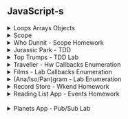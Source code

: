 
## JavaScript-s

<details>
<summary>
Loops Arrays Objects
</summary>

```js
var sports = ['football', 'tennis', 'rugby'];
var firstSport = sports[0];
var secondSport = sports[1];

sports.push('curling');

sports.push('snooker');
sports.push('darts');

var lastSport = sports[sports.length - 1];

sports.pop()

sports.unshift('basketball');

sports.shift();

sports.splice(3, 1);

// console.log(sports);

for (var currentSport of sports) {
  var bigSport = currentSport.toUpperCase();
  // console.log( bigSport );
}

for (var i = 0; i < sports.length; i++) {
  var currentSport = sports[i];
  var bigSport = currentSport.toUpperCase();
  // console.log( bigSport );
}

for (var i = sports.length - 1; i >= 0; i--) {
  var currentSport = sports[i];
  var bigSport = currentSport.toUpperCase();
  // console.log( bigSport );
}

var movie = {
  title: 'It\'s a Wonderful Life',
  year: 1946,
  language: 'Spanish'
};

var moviesTitle = movie.title;

movie.cast = ['James Stewart', 'Donna Reed'];

movie.language = 'English';
movie['language'] = 'French';

movie.ratings = {
  personal: 70,
  critic: 94,
  audience: 95
};
// console.log(movie);

for (var key in movie) {
  var value = movie[key];
  // console.log(`The ${key} is ${value}`);
}

var properties = Object.keys(movie);

for (var i = 0; i < properties.length; i++) {
  var key = properties[i];
  var value = movie[key];
  console.log(`The ${key} is ${value}`);
}
```
</details>
<details>
<summary>
Scope
</summary>

```js
var name = 'Jill';
var secretsFunction = function () {
  var pinCode = [0, 0, 0, 0];
  // console.log('pinCode inside secretsFunction:', pinCode);
  // console.log('name inside secretsFunction:', name);
}
secretsFunction();
// console.log('pinCode outside secretsFunction:', pinCode);
// console.log('name outside secretsFunction:', name);

var filterNamesByFirstLetter = function (names, letter) {
  var filteredNames = [];
  for (let name of names) {
    if (name[0] === letter) {
      filteredNames.push(name);
    }
  }
  // console.log('name after loop:', name);
  return filteredNames
}

var students = ['Alice', 'Bob', 'Alyssia', 'Artem', 'Babs'];
var filteredStudents = filterNamesByFirstLetter(students, 'A');
// console.log('filteredStudents', filteredStudents);

const calculateEnergy = function (mass) {
  const speedOfLight = 299792458;
  // speedOfLight++
  return mass * speedOfLight ** 2;
}
// calculateEnergy = () => 0
const energyOfMe = calculateEnergy(75);
// console.log('energyOfMe (if I had a mass of 75kg)', energyOfMe);

const song = {
  title: 'Raspberry Beret',
  artist: 'Prince'
};
console.log('song before mutation', song);
song.title = 'When Doves Cry';
console.log('song after mutation', song);

const songs = [
  song,
  'Happy Birthday',
  'Hey Jude'
];
console.log('songs array before mutation', songs);
songs[1] = 'Call Me Maybe';
songs.pop();
console.log('songs array after mutation', songs);
```
</details>
<details>
<summary>
Who Dunnit - Scope Homework  
</summary>

#### Episode 1

```js
const scenario = {
  murderer: 'Miss Scarlet',
  room: 'Library',
  weapon: 'Rope'
};

const declareMurderer = function() {
  return `The murderer is ${scenario.murderer}.`;
};

const verdict = declareMurderer();
console.log(verdict);
```

Output: `The murderer is Miss Scarlet.`  
Reason: `declareMurderer` is called, which returns a string that refers to the `murderer` property on the `scenario` object.

#### Episode 2

```js
const murderer = 'Professor Plum';

const changeMurderer = function() {
  murderer = 'Mrs. Peacock';
};

const delcareMurderer = function() {
  return `The murderer is ${murderer}.`;
}

changeMurderer();
const verdict = declareMurderer();
console.log(verdict);
```

Output: `TypeError`  
Reason: The variable `murderer` is declared with the `const` keyword, so it cannot be resigned. When the `changeMurderer` function is called, it attempts to reassign the `murderer` variable, producing the type error `Assignment to constant variable`.

#### Episode 3

```js
let murderer = 'Professor Plum';

const declareMurderer = function() {
  let murderer = 'Mrs. Peacock';
  return `The murderer is ${murderer}.`;
};

const firstVerdict = declareMurderer();
console.log('First Verdict: ', firstVerdict);

const secondVerdict = `The murderer is ${murderer}.`;
console.log('Second Verdict: ', secondVerdict);
```

Output: `First Verdict:  The murderer is Mrs. Peacock.` `Second Verdict:  The murderer is Professor Plum.`  
Reason: The `delcareMurderer` function is called, which creates a new local variable, `murderer` with the value of 'Mrs. Peacock' and returns a string that refers to local variable. This does not effect the initial `murderer` variable, so when the second verdict accesses the outer variable, it is still 'Professor Plum'.


#### Episode 4

```js
let suspectOne = 'Miss Scarlet';
let suspectTwo = 'Professor Plum';
let suspectThree = 'Mrs. Peacock';

const declareAllSuspects = function() {
  let suspectThree = 'Colonel Mustard';
  return `The suspects are ${suspectOne}, ${suspectTwo}, ${suspectThree}.`;
};

const suspects = declareAllSuspects();
console.log(suspects);
console.log(`Suspect three is ${suspectThree}.`);
```

Output: `The suspects are Miss Scarlet, Professor Plum, Colonel Mustard.`
`Suspect three is Mrs. Peacock.`
Reason: The initial suspect variables are declared. `suspectThree` has the value 'Mrs. Peacock'. When the `declareAllSuspects` function is called, it creates a new local variable `suspectThree` with the value 'Colonel Mustard' and does not effect the initial variable of the same name. The string returned by `declareAllSuspects` refers to the two initial variables `suspectOne` and `suspectTwo` and the local variable `suspectThree`. The second log refers to the unchanged initial variable, `suspectThree` with the value 'Mrs. Peacock'.

#### Episode 5

```js
const scenario = {
  murderer: 'Miss Scarlet',
  room: 'Kitchen',
  weapon: 'Candle Stick'
};

const changeWeapon = function(newWeapon) {
  scenario.weapon = newWeapon;
};

const declareWeapon = function() {
  return `The weapon is the ${scenario.weapon}.`;
};

changeWeapon('Revolver');
const verdict = declareWeapon();
console.log(verdict);
```

Output: `The weapon is the Revolver.`
Reason: `changeWeapon` is called, changing the `scenario`'s `weapon` property to 'Revolver'. `delclareWeapon` is then called, returning a string that refers to the `scenario`'s `weapon` property.

Note: The `scenario` variable is declared using the `const` keyword so it cannot be reassigned. However an object is mutable, so its properties can be modified without it being a reassignment.

#### Episode 6

```js
let murderer = 'Colonel Mustard';

const changeMurderer = function() {
  murderer = 'Mr. Green';

  const plotTwist = function() {
    murderer = 'Mrs. White';
  }

  plotTwist();
}

const declareMurderer = function () {
  return `The murderer is ${murderer}.`
}

changeMurderer();
const verdict = declareMurderer();
console.log(verdict);
```

Output: `The murderer is Mrs. White.`
Reason: `changeMurder` is called, which first reassigns `murderer` to have the value 'Mr. Green', then calls a second function, `plotTwist`, which reassigns `murderer` to have the value 'Mrs. White'. `declareMurderer` is then called returning a string that refers to `murderer`.

#### Episode 7

```js
let murderer = 'Professor Plum';

const changeMurderer = function() {
  murderer = 'Mr. Green';

  const plotTwist = function() {
    let murderer = 'Colonel Mustard';

    const unexpectedOutcome = function() {
      murderer = 'Miss Scarlet';
    }

    unexpectedOutcome();
  }

  plotTwist();
}

const declareMurderer = function() {
  return `The murderer is ${murderer}.`
}

changeMurderer();
const verdict = declareMurderer();
console.log(verdict);
```

Output: `The murderer is Mr. Green.`
Reason: `changeMurderer` is called, which first reassigns `murderer` to have the value 'Mr. Green'. It then calls `plotTwist` that creates a new local variable `murderer` with the value 'Colonel Mustard', which does not effect the initial `murderer` variable. `unexpectedOutcome` is then called which reassigns the local variable in the `plotTwist` function to be 'Miss Scarlet', but again, does not effect the initial `murderer` variable. When `declareMurderer` is called, it returns a string that refers to the initial `murderer` variable, which has only been reassigned once.

#### Episode 8

```js
const scenario = {
  murderer: 'Mrs. Peacock',
  room: 'Conservatory',
  weapon: 'Lead Pipe'
};

const changeScenario = function() {
  scenario.murderer = 'Mrs. Peacock';
  scenario.room = 'Dining Room';

  const plotTwist = function(room) {
    if (scenario.room === room) {
      scenario.murderer = 'Colonel Mustard';
    }

    const unexpectedOutcome = function(murderer) {
      if (scenario.murderer === murderer) {
        scenario.weapon = 'Candle Stick';
      }
    }

    unexpectedOutcome('Colonel Mustard');
  }

  plotTwist('Dining Room');
}

const declareWeapon = function() {
  return `The weapon is ${scenario.weapon}.`
}

changeScenario();
const verdict = declareWeapon();
console.log(verdict);
```

Output: `The murderer is Colonel Mustard.`
Reason: `changeScenario` is called which update's `scenario`'s `murderer` property to 'Mrs. Peacock' and its `room` property to 'Dining Room'. Next `plotTwist` is called and checks if the scenario's room property is equals to 'Dining Room', which it is, so updates the `scenario`'s '`murderer` property to be 'Colonel Mustard'. Then `unexpectedOutcome` is called, which checks if the `scenario`'s `murderer` property is equal to 'Colonel Mustard', which it is, so it updates the `scenario`'s `weapon` property to be 'Candle Stick'. Then `declareWeapon` is called, which returns a string referring to the updated `scenario`'s `weapon` property.

#### Episode 9

```js
let murderer = 'Professor Plum';

if (murderer === 'Professor Plum') {
  let murderer = 'Mrs. Peacock';
}

const declareMurderer = function() {
  return `The murderer is ${murderer}.`;
}

const verdict = declareMurderer();
console.log(verdict);
```

Output: `The murderer is Professor Plum.`
Reason: A variable `murderer` is declared with the value of 'Professor Plum'. The an `if` statement checks if `murderer` is equal to 'Professor Plum', which it is, so it creates a new local `murderer` variable with the value of 'Mrs. Peacock'. Because variables declared with the `let` and `const` keywords are block scoped, is does not effect the initial `murder` variable. When `declareMurderer` is called, it returns a string that refers to the initial `murder` variable.

### Extensions

Make up your own episode!

</details>
<details>
<summary>
Jurassic Park - TDD
</summary>
<br />
<details>
<summary>
Jurassic Park - Brief
</summary>

#### Learning Objectives

- Be able to use the fundamental JavaScript language features and data types
- Be able to create an application using multiple interacting objects

### Brief

John Hammond has tasked you with creating an app to help him manage his theme park. He needs to be able to track and manage information about the various dinosaurs in his park and the number of visitors that they will attract.

Use the start point provided, which contains the tested `Dinosaur` model and the uncompleted tests for the MVP `Park` model. (You will need to write your own tests for the extension tasks.)

**Hint:** Remember to remove the `x` from the pending tests (`xit()`) to run them.

#### MVP

A dinosaur must have:

- A species
- A diet (e.g. carnivore, herbivore or omnivore)
- An average number of visitors attracted per day

A park must have:

- A name
- A ticket price
- A collection of dinosaurs

A park must be able to:

- Add a dinosaur to its collection of dinosaurs
- Remove a dinosaur from its collection of dinosaurs
- Find all dinosaurs of a particular species
- Remove all dinosaurs of a particular species
- Find the dinosaur that attracts the most visitors

#### Extensions

A park must be able to:

- Calculate the total number of visitors per day
- Calculate the total number of visitors per year
- Calculate the total revenue from ticket sales for one year
- Provide an object containing each of the diet types and the number of dinosaurs in the park of that diet type  
Example: `{ 'carnivore': 5, 'herbivore': 2, 'omnivore': 1 }`

#### Considerations

Remember to use the appropriate `assert` method for the data types you are comparing in your tests.

<br />
</details>
<details>
<summary>
dinasaur.js
</summary>

```js
const Dinosaur = function (species, diet, guestsAttractedPerDay) {
  this.species = species;
  this.diet = diet;
  this.guestsAttractedPerDay = guestsAttractedPerDay;
}

module.exports = Dinosaur;

```

<details>
<summary>
dinasaur_spec.js
</summary>


```js
const assert = require('assert');
const Dinosaur = require('../models/dinosaur.js');

describe('Dinosaur', function() {

  let dinosaur;

  beforeEach(function () {
    dinosaur = new Dinosaur('t-rex', 'carnivore', 50);
  });

  it('should have a species', function () {
    const actual = dinosaur.species;
    assert.strictEqual(actual, 't-rex');
  });

  it('should have a diet', function () {
    const actual = dinosaur.diet;
    assert.strictEqual(actual, 'carnivore');
  });

  it('should have an average number of visitors it attracts per day', function () {
    const actual = dinosaur.guestsAttractedPerDay;
    assert.strictEqual(actual, 50);
  });

});
```
</details>
<br />
</details>
<details>
<summary>
park.js
</summary>

```js
const Park = function (name, ticketPrice) {
  this.name = name;
  this.ticketPrice = ticketPrice;
  this.dinosaurs = [];
}

Park.prototype.add = function (dinosaur) {
  this.dinosaurs.push(dinosaur);
}

Park.prototype.remove = function (dinosaur) {
  const index = this.dinosaurs.indexOf(dinosaur);
  if (index !== -1){
    this.dinosaurs.splice(index, 1);
  }
}

Park.prototype.findBySpecies = function (species) {
  const foundDinosaurs = [];

  for (const dinosaur of this.dinosaurs) {
    if (dinosaur.species === species) {
      foundDinosaurs.push(dinosaur);
    }
  }

  return foundDinosaurs;
}

Park.prototype.removeBySpecies = function (species) {
  const dinosaursToKeep = [];

  for (const dinosaur of this.dinosaurs) {
    if (dinosaur.species !== species) {
      newDinosaurs.push(dinosaur);
    }
  }

  this.dinosaurs = newDinosaurs;
}

Park.prototype.findMostAttractiveDinosaur = function () {
  let mostAttractiveDino = this.dinosaurs[0];

  for (const dino of this.dinosaurs) {
    if (dino.guestsAttractedPerDay > mostAttractiveDino.guestsAttractedPerDay) {
      mostAttractiveDino = dino;
    }
  }

  return mostAttractiveDino;
}

Park.prototype.calculateAverageVisitorsPerDay = function () {
  let averageDailyVisitors = 0;

  for (const dinosaur of this.dinosaurs) {
    averageDailyVisitors += dinosaur.guestsAttractedPerDay;
  }

  return averageDailyVisitors;
}

Park.prototype.calculateAverageVisitorsPerYear = function () {
  return this.calculateAverageVisitorsPerDay() * 365;
}

Park.prototype.calculateAverageYearlyRevenue = function () {
  return this.ticketPrice * this.calculateAverageVisitorsPerYear();
}

Park.prototype.numberOfDinosaursByDiet = function () {
  const numberOfDinosaursByDiet = {};

  for (const dinosaur of this.dinosaurs) {
    if (numberOfDinosaursByDiet[dinosaur.diet]) {
      numberOfDinosaursByDiet[dinosaur.diet] += 1;
    }
    else {
      numberOfDinosaursByDiet[dinosaur.diet] = 1;
    }
  }

  return numberOfDinosaursByDiet;
}

module.exports = Park;

```

<details>
<summary>
park_spec.js
</summary>

```js
const assert = require('assert');
const Park = require('../models/park.js');
const Dinosaur = require('../models/dinosaur.js');

describe('Park', function() {

  let trex1;
  let trex2;
  let trex3;
  let velociraptor1;
  let velociraptor2;
  let diplodocus;
  let gallimimus;
  let park;

  beforeEach(function () {
    trex1 = new Dinosaur('t-rex', 'carnivore', 50);
    trex2 = new Dinosaur('t-rex', 'carnivore', 40);
    trex3 = new Dinosaur('t-rex', 'carnivore', 60);

    velociraptor1 = new Dinosaur('velociraptor', 'carnivore', 25);
    velociraptor2 = new Dinosaur('velociraptor', 'carnivore', 20);

    diplodocus = new Dinosaur('diplodocus', 'herbivore', 30);
    gallimimus = new Dinosaur('gallimimus', 'omnivore', 4);

    park = new Park('Jurassic Park', 20);
  })

  it('should have a name', function () {
    const actual = park.name;
    assert.strictEqual(actual, 'Jurassic Park');
  });

  it('should have a ticket price', function () {
    const actual = park.ticketPrice;
    assert.strictEqual(actual, 20);
  });

  it('should have a collection of dinosaurs', function () {
    const actual = park.dinosaurs;
    assert.deepStrictEqual(actual, []);
  });

  it('should be able to add a dinosaur to its collection', function () {
    park.add(trex1);
    const actual = park.dinosaurs.length;
    assert.deepStrictEqual(actual, 1);
  });

  it('should be able to remove a dinosaur from its collection', function () {
    park.add(trex1);
    park.add(velociraptor1);
    park.remove(velociraptor1);
    const actual = park.dinosaurs.length;
    assert.strictEqual(actual, 1);
  });

  it('should be able to find all dinosaurs of a particular species', function () {
    park.add(trex1);
    park.add(velociraptor1);
    park.add(velociraptor2);
    park.add(diplodocus);
    park.add(gallimimus);
    const actual = park.findBySpecies('velociraptor');
    const expected = [velociraptor1, velociraptor2];
    assert.deepStrictEqual(actual, expected);
  });

  it('should be able to remove all dinosaurs of a particular species', function () {
    park.add(trex1);
    park.add(velociraptor1);
    park.add(velociraptor2);
    park.add(diplodocus);
    park.add(gallimimus);
    park.removeBySpecies('velociraptor');
    const actual = park.dinosaurs;
    const expected = [trex1, diplodocus, gallimimus];
    assert.deepStrictEqual(actual, expected);
  });

  it('should be able to find the dinosaur that attracts the most visitors', function () {
    park.add(trex1);
    park.add(trex2);
    park.add(trex3);
    park.add(velociraptor1);
    park.add(diplodocus);
    park.add(gallimimus);
    const actual = park.findMostAttractiveDinosaur();
    assert.strictEqual(actual, trex3);
  });

  it('should be able to calculate the total number of visitors per day', function () {
    park.add(trex1);
    park.add(trex2);
    park.add(trex3);
    park.add(velociraptor1);
    park.add(velociraptor2);
    park.add(diplodocus);
    park.add(gallimimus);
    const actual = park.calculateAverageVisitorsPerDay()
    assert.strictEqual(actual, 229);
  });

  it('should be able to calculate the total number of visitors per year', function () {
    park.add(trex1);
    park.add(trex2);
    park.add(trex3);
    park.add(velociraptor1);
    park.add(velociraptor2);
    park.add(diplodocus);
    park.add(gallimimus);
    const actual = park.calculateAverageVisitorsPerYear();
    assert.strictEqual(actual, 83585);
  });

  it('should be able to calculate total revenue for one year', function () {
    park.add(trex1);
    park.add(trex2);
    park.add(trex3);
    park.add(velociraptor1);
    park.add(velociraptor2);
    park.add(diplodocus);
    park.add(gallimimus);
    const actual = park.calculateAverageYearlyRevenue();
    assert.strictEqual(actual, 1671700);
  });

  it('should be able to calculate number of dinosaurs for each diet type', function () {
    park.add(trex1);
    park.add(trex2);
    park.add(trex3);
    park.add(velociraptor1);
    park.add(velociraptor2);
    park.add(diplodocus);
    park.add(gallimimus);
    const actual = park.numberOfDinosaursByDiet();
    const expected = { carnivore: 5, herbivore: 1, omnivore: 1 };
    assert.deepStrictEqual(actual, expected);
  });

});

```
</details>
</details>
<br />
</details>

<details>
<summary>
Top Trumps - TDD Lab
</summary>
<br />
<details>
<summary>
Top Trumps - Brief
</summary>

#### Learning Objectives

- Be able to write unit tests using Assert in combination with Mocha
- Be able to run test files with Mocha using an npm script

### Introduction

In this lab you will be using the testing framework, Mocha, to design, build and test the game logic for a two-player game of Superheroes Top Trumps. The brief is to build a game of Top Trumps with the following game play:

- All the cards are dealt to the players face down.
- For each turn:
  - Each player looks at the top card.
  - The first player chooses the category that they want to play with (e.g. Intelligence or Strength).
  - The players compare their cards' values for the selected category.
  - The player with the highest value gets the two cards.
- Once one player has all the cards, they have won the game.

### Task

#### MVP

Your application should have the following classes:

- Game
- Card
- Player

The game should have two players and be able to deal the cards to the players. A player should be able to play the top card in their hand and select a category that they want to play with. The game should be able to calculate the winner of the turn. If result of the turn is a draw, the player who made the category selection wins.

**Note: Do not implement functionality to shuffle the cards.**

Use the following details for your deck of cards:

```
Name: 'Superman'
Intelligence: 6
Strength: 9
Agility: 7

Name: 'Scarlet Witch'
Intelligence: 7
Strength: 10
Agility: 5

Name: 'Black Widow'
Intelligence: 8
Strength: 6
Agility: 9

Name: 'The Flash'
Intelligence: 7
Strength: 4
Agility: 10

Name: 'Wonder Woman'
Intelligence: 8
Strength: 7
Agility: 5

Name: 'Batman'
Intelligence: 10
Strength: 5
Agility: 6
```

#### Extensions

1. At the end of a turn, the winning player should receive the two cards from the turn.
2. Whichever player wins the turn, should choose the category on the next turn.
3. When one of the players has all the cards, they should win the game.

### Considerations

What are the responsibilities of each model?
Which type of assert do you need for each test?

### Plan

To setup your project you will need a models folder with a specs folder inside. You will also need to:

- Initialise npm with `npm init`
- Install mocha as a dev dependency with `npm install -D mocha`
- Update the test script in the package.json to use mocha with `specs models/specs`

<br />
</details>
<details>
<summary>
cards.js
</summary>

```js
const Card = function (options) {
  this.name = options.name;
  this.intelligence = options.intelligence;
  this.strength = options.strength;
  this.agility = options.agility;
};

module.exports = Card;
```

<details>
<summary>
cards_spec.js
</summary>

```js
const assert = require('assert');
const Card = require('../card.js');

describe('Card', function () {

  let card;

  beforeEach(function () {
    card = new Card({
      name: 'Superman',
      intelligence: 6,
      strength: 9,
      agility: 7
    });
  });

  it('should have a name', function () {
    const actual = card.name;
    assert.strictEqual(actual, 'Superman');
  });

  it('should have intelligence', function () {
    const actual = card.intelligence;
    assert.strictEqual(actual, 6);
  });

  it('should have strength', function () {
    const actual = card.strength;
    assert.strictEqual(actual, 9);
  });

  it('should have agility', function () {
    const actual = card.agility;
    assert.strictEqual(actual, 7);
  });

});

```

</details>
<br />
</details>
<details>
<summary>
game.js
</summary>

```js
const Game = function (cards, players) {
  this.deck = cards;
  this.players = players;
  this.winner = null;
};

Game.prototype.dealCard = function (card) {
  this.players[0].addCard(card);
};

Game.prototype.switchPlayers = function () {
  const player = this.players.shift();
  this.players.push(player);
};

Game.prototype.dealDeck = function () {
  for (const card of this.deck) {
    this.players[0].addCard(card);
    this.switchPlayers();
  }
};

Game.prototype.playCards = function () {
  for (const player of this.players) {
    player.playCard();
  }
};

Game.prototype.calculateWinnerOfTurn = function () {
  const card1 = this.players[0].currentCard;
  const card2 = this.players[1].currentCard;
  const category = this.players[0].currentCategory;
  if (card2[category] > card1[category]) this.switchPlayers();
};

Game.prototype.giveCardsToWinner = function () {
  const card1 = this.players[0].currentCard;
  const card2 = this.players[1].currentCard;
  this.players[0].receiveCards([card1, card2]);
};

Game.prototype.checkForWinner = function () {
  if (this.players[0].handEmpty()) this.winner = this.players[1];
  if (this.players[1].handEmpty()) this.winner = this.players[0];
};

Game.prototype.playTurn = function () {
  this.calculateWinnerOfTurn();
  this.giveCardsToWinner();
  this.checkForWinner();
};

module.exports = Game;

```

<details>
<summary>
game_spec.js
</summary>

```js
const assert = require('assert');
const Card = require('../card.js');
const Player = require('../player.js');
const Game = require('../game.js');

describe('Game', function () {

let card1;
let card2;
let card3;
let card4;
let card5;
let card6;
let tracy;
let tim;
let players;
let game;

beforeEach(function () {
  card1 = new Card({
    name: 'Superman',
    intelligence: 6,
    strength: 9,
    agility: 7
  });

  card2 = new Card({
    name: 'Scarlet Witch',
    intelligence: 7,
    strength: 10,
    agility: 5
  });

  card3 = new Card({
    name: 'Black Widow',
    intelligence: 8,
    strength: 6,
    agility: 9
  });

  card4 = new Card({
    name: 'The Flash',
    intelligence: 7,
    strength: 4,
    agility: 10
  });

  card5 = new Card({
    name: 'Wonder Woman',
    intelligence: 8,
    strength: 7,
    agility: 5
  });

  card6 = new Card({
    name: 'Batman',
    intelligence: 10,
    strength: 5,
    agility: 6
  });

  cards = [card1, card2, card3, card4, card5, card6];
  tracy = new Player('Tracy Champ');
  tim = new Player('Tim Win');
  players = [tracy, tim]
  game = new Game(cards, players);
});

it('should have a deck', function () {
  const actual = game.deck;
  assert.deepStrictEqual(actual, cards);
});

it('should have two players', function () {
  const actual = game.players;
  assert.deepStrictEqual(actual, players);
});

it('should be able to deal one card to a player', function () {
  game.dealCard(card1);
  const actual = tracy.hand[0];
  assert.deepStrictEqual(actual, card1);
});

it('should be able to switch players', function () {
  game.switchPlayers();
  const actual = game.players;
  assert.deepStrictEqual(actual, [tim, tracy]);
});

it('should be able to deal deck to players', function () {
  game.dealDeck();
  assert.deepStrictEqual(tracy.hand, [card1, card3, card5]);
  assert.deepStrictEqual(tim.hand, [card2, card4, card6]);
});

it('should be able to have all players play cards', function () {
  game.dealDeck();
  game.playCards();
  assert.strictEqual(tracy.currentCard, card5);
  assert.strictEqual(tim.currentCard, card6);
});

it('should be able to find the winner of the turn', function () {
  game.dealDeck();
  game.playCards();
  tracy.selectCategory('intelligence');
  game.calculateWinnerOfTurn();
  const actual = game.players[0];
  assert.deepStrictEqual(actual, tim);
});

it('should be able to give cards to winner', function () {
  game.dealDeck();
  game.playCards();
  tracy.selectCategory('intelligence');
  game.calculateWinnerOfTurn();
  game.giveCardsToWinner();
  const actual = tim.hand;
  assert.deepStrictEqual(actual, [card2, card4, card6, card5]);
});

it('should be able to check for a winner of the game', function () {
  tracy.addCard(card1);
  tim.addCard(card2);
  game.playCards();
  tracy.selectCategory('intelligence');
  game.calculateWinnerOfTurn();
  game.giveCardsToWinner(tracy);
  game.checkForWinner();
  const actual = game.winner;
  assert.deepStrictEqual(actual, tim);
});

it('should be able to play turn', function () {
  game.dealDeck();
  game.playCards();
  tracy.selectCategory('intelligence');
  game.playTurn();
  assert.deepStrictEqual(tracy.hand, [card1, card3]);
  assert.deepStrictEqual(tim.hand, [card2, card4, card6, card5]);
  assert.deepStrictEqual(game.players, [tim, tracy]);
});

it('should be able to find winner of game at the end of final turn', function() {
  tracy.addCard(card1);
  tim.addCard(card2);
  game.playCards();
  tracy.selectCategory('strength');
  game.playTurn();
  const actual = game.winner;
  assert.deepStrictEqual(actual, tim);
});

});

```

</details>
<br />
</details>
<details>
<summary>
player.js
</summary>

```js
const Player = function (name) {
  this.name = name;
  this.hand = [];
  this.currentCard = null;
  this.currentCategory = null;
};

Player.prototype.countCards = function () {
  return this.hand.length;
};

Player.prototype.addCard = function (card) {
  this.hand.push(card);
};

Player.prototype.handEmpty = function () {
  return this.hand.length === 0;
};

Player.prototype.playCard = function () {
  this.currentCard = this.hand.pop();
};

Player.prototype.selectCategory = function (category) {
  this.currentCategory = category;
};

Player.prototype.receiveCards = function (cards) {
  this.hand = this.hand.concat(cards);
};

module.exports = Player;

```

<details>
<summary>
player_spec.js
</summary>

```js
const assert = require('assert');
const Player = require('../player.js');
const Card = require('../card.js');

describe('Player', function () {

  let player;
  let card1;

  beforeEach(function () {
    player = new Player('Tracy Champ');

    card1 = new Card({
      name: 'Wonder Woman',
      intelligence: 8,
      strength: 7,
      agility: 5
    });
  });

  it('should have a name', function () {
    const actual = player.name;
    assert.strictEqual('Tracy Champ', actual);
  });

  it('should have a hand that starts empty', function () {
    const actual = player.hand;
    assert.deepStrictEqual([], actual);
  });

  it('should be able to count cards in hand', function () {
    const actual = player.countCards();
    assert.strictEqual(actual, 0);
  });

  it('should be able to add a card', function () {
    player.addCard(card1);
    const actual = player.hand[0];
    assert.deepStrictEqual(actual, card1);
  });

  it('should be able to check if hand is empty', function () {
    const actual = player.handEmpty();
    assert.strictEqual(actual, true);
  });

  it('should be able to play a card', function () {
    player.addCard(card1);
    player.playCard();
    const actual = player.currentCard;
    assert.deepStrictEqual(actual, card1);
  });

  it('should be able to select a category', function () {
    player.selectCategory('intelligence');
    const actual = player.currentCategory;
    assert.strictEqual(actual, 'intelligence');
  });

  it('should have hand decreased by one after playing a card', function () {
    player.addCard(card1);
    player.playCard();
    const actual = player.countCards();
    assert.strictEqual(actual, 0);
  });

  it('should be able to receive cards', function () {
    const card2 = new Card({
      name: 'Batman',
      intelligence: 10,
      strength: 5,
      agility: 6
    });
    player.receiveCards([card1, card2]);
    const actual = player.hand;
    assert.deepStrictEqual(actual, [card1, card2]);
  });

});

```

</details>
<br />
</details>
<br />
</details>


<details>
<summary>
Traveller - Hw Callbacks Enumeration
</summary>
<br />
<details>
<summary>
Traveller - Brief
</summary>

#### Learning Objectives
- Be able to pass functions to higher-order functions
- Be able to use built-in Array enumeration methods

### Brief

You have been given a project with two models, Traveller and Journey, and their corresponding test files.

A Journey has:

- a start location
- an end location
- a mode of transport
- a distance in miles

A Traveller has:

- an array of Journeys

You should write the code to make the Traveller tests pass, without modifying the spec files. You should use JavaScript's built-in enumerator methods, only using `forEach` if you can't find a way to use one of the other more appropriate methods.

#### MVP

Traveller:

- should have a collection of journeys
- should be able to get the journeys start locations
- should be able to get the journeys end locations
- should be able to get a list of the modes of transport
- should be able to get journeys by transport
- should be able to get journeys over a certain distance

#### Extensions

Traveller:

- should be able to calculate total distance travelled
- should be able to get a unique list of modes of transport

Note: Remember to remove the `x` from `xit()` on the pending tests to run them.

<br />
</details>
<details>
<summary>
journey.js
</summary>

```js
const Journey = function(startLocation, endLocation, transport, distance) {
  this.startLocation = startLocation;
  this.endLocation = endLocation;
  this.transport = transport;
  this.distance = distance;
};

module.exports = Journey;

```

<details>
<summary>
journey_spec.js
</summary>

```js
const assert = require('assert');
const Journey = require('../models/journey.js');

describe('Journey', function() {

  let journey1;

  beforeEach(function() {
    journey1 = new Journey('linlithgow', 'stirling', 'train', 30);
  });

  it('should have a start location', function() {
    const actual = journey1.startLocation;
    assert.strictEqual(actual, 'linlithgow');
  });

  it('should have a end location', function() {
    const actual = journey1.endLocation;
    assert.strictEqual(actual, 'stirling');
  });

  it('should have a mode of transport', function() {
    const actual = journey1.transport;
    assert.strictEqual(actual, 'train');
  });

  it('should have a distance', function() {
    const actual = journey1.distance;
    assert.strictEqual(actual, 30);
  });

});

```

</details>
<br />
</details>
<details>
<summary>
traveller.js
</summary>

```js
const Traveller = function(journeys) {
  this.journeys = journeys;
};

Traveller.prototype.getJourneyStartLocations = function() {
  return this.journeys.map((journey) => {
    return journey.startLocation;
  });
};

Traveller.prototype.getJourneyEndLocations = function () {
  return this.journeys.map((journey) => {
    return journey.endLocation;
  });
};

Traveller.prototype.getModesOfTransport = function () {
  return this.journeys.map((journey) => {
    return journey.transport
  });
};

Traveller.prototype.getJourneysByTransport = function (transport) {
  return this.journeys.filter((journey) => {
    return journey.transport === transport;
  });
};

Traveller.prototype.getJourneysByMinDistance = function (minDistance) {
  return this.journeys.filter((journey) => {
    return journey.distance > minDistance;
  });
};

Traveller.prototype.calculateTotalDistanceTravelled = function () {
  return this.journeys.reduce((total, journey) => {
    return total + journey.distance;
  }, 0);
};

Traveller.prototype.getUniqueModesOfTransport = function () {
  return this.getModesOfTransport().filter((transport, index, array) => {
    return array.indexOf(transport) === index;
  });
};


module.exports = Traveller;

```

<details>
<summary>
traveller_spec.js
</summary>

```js
const assert = require('assert');
const Journey = require('../models/journey.js');
const Traveller = require('../models/traveller.js');

describe('Traveller', function() {

  let journey1
  let journey2
  let journey3
  let journey4
  let journey5
  let journeys;
  let traveller;

  beforeEach(function() {
    journey1 = new Journey('linlithgow', 'stirling', 'train', 30);
    journey2 = new Journey('paris', 'frankfurt', 'train', 400);
    journey3 = new Journey('sydney', 'new york', 'aeroplane', 10000);
    journey4 = new Journey('london', 'rome', 'car', 1200);
    journey5 = new Journey('lancaster', 'isle of man', 'ferry', 80);
    journeys = [journey1, journey2, journey3, journey4, journey5];
    traveller = new Traveller(journeys);
  });

  it('should have a collection of journeys', function() {
    const actual = traveller.journeys;
    assert.deepStrictEqual(actual, journeys)
  });

  it('should be able to get the journeys start locations', function() {
    const actual = [
      journey1.startLocation,
      journey2.startLocation,
      journey3.startLocation,
      journey4.startLocation,
      journey5.startLocation
    ];
    assert.deepStrictEqual(actual, traveller.getJourneyStartLocations());
  });

  it('should be able to get the journeys end locations', function() {
    const actual = [
      journey1.endLocation,
      journey2.endLocation,
      journey3.endLocation,
      journey4.endLocation,
      journey5.endLocation
    ];
    assert.deepStrictEqual(actual, traveller.getJourneyEndLocations());
  });

  it('should be able to get a list of the modes of transport', function() {
    const actual = [ 'train', 'train', 'aeroplane', 'car', 'ferry' ];
    assert.deepStrictEqual(actual, traveller.getModesOfTransport());
  });

  it('should be able to get journeys by transport', function() {
    const actual = [
      journey1,
      journey2
    ];
    assert.deepStrictEqual(actual, traveller.getJourneysByTransport('train'));
  });

  it('should be able to get journeys over a certain distance', function() {
    const actual = [
      journey3,
      journey4
    ];
    assert.deepStrictEqual(actual, traveller.getJourneysByMinDistance(1000))
  });

  it('should be able to calculate total distance travelled', function() {
    const actual = 11710;
    assert.deepStrictEqual(actual, traveller.calculateTotalDistanceTravelled())
  });

  it('should be able to get a unique list of the modes of transport', function() {
    const actual = [ 'train', 'aeroplane', 'car', 'ferry' ];
    assert.deepStrictEqual(actual, traveller.getUniqueModesOfTransport());
  });

});

```

</details>
<br />
</details>
<br />
</details>


<details>
<summary>
Films - Lab Callbacks Enumeration
</summary>
<br />
<details>
<summary>
Films - Brief
</summary>

#### Learning Objectives

- Be able to pass functions to higher-order functions
- Be able to use built-in Array enumeration methods

### Brief

You have been given a project with two models, `Cinema` and `Film`, and their corresponding test files.

A Film has:

- a title
- a genre
- a year
- a length

A Cinema has:

- an array of `Film`s

You should write the code to make the Cinema tests pass. You should use JavaScript's built-in enumerator methods, only using `forEach` if you can't find a way to use one of the other more appropriate methods.

#### MVP

Cinema:

- should have a collection of films
- should be able to get a list of film titles
- should be able to find a film by title
- should be able to filter films by genre
- should be able to check whether there are some films from a particular year
- should be able to check whether all films are over a particular length
- should be able to calculate total running time of all films

#### Extensions

Add a another test, `'Cinema should be able to filter films by year'`.

We already have a method that filters films by genre, the functionality of which is very similar. We don't want two separate methods as that wouldn't be DRY. Your task is get the final test to pass by to writing a new method called `filmsByProperty`, which takes two arguments:

1. the name of the property
2. the value being search for

Once the final test is passing, modify the test `'Cinema should be able to filter films by genre'` to use the new `filmsByProperty` method.

#### Consideration

If you use reduce, remember that you will need to pass in a default accumulator as the second argument.

<br />
</details>
<details>
<summary>
film.js
</summary>

```js
const Film = function (title, genre, year, length) {
  this.title = title;
  this.genre = genre;
  this.year = year;
  this.length = length;
};

module.exports = Film;

```

<details>
<summary>
film_spec.js
</summary>

```js
const assert = require('assert');
const Film = require('../models/film.js');

describe('Film', function () {

  let moonlight;

  beforeEach(function () {
    moonlight = new Film('Moonlight', 'drama', 2016, 111);
  });

  it('should have a title', function () {
    const actual = moonlight.title;
    assert.strictEqual(actual, 'Moonlight');
  });

  it('should have a genre', function () {
    const actual = moonlight.genre;
    assert.strictEqual(actual, 'drama');
  });

  it('should have a year', function () {
    const actual = moonlight.year;
    assert.strictEqual(actual, 2016);
  });

  it('should have a length', function () {
    const actual = moonlight.length;
    assert.strictEqual(actual, 111);
  });

});

```

</details>
<br />
</details>
<details>
<summary>
cinema.js
</summary>

```js
const assert = require('assert');
const Film = require('../models/film.js');

describe('Film', function () {

  let moonlight;

  beforeEach(function () {
    moonlight = new Film('Moonlight', 'drama', 2016, 111);
  });

  it('should have a title', function () {
    const actual = moonlight.title;
    assert.strictEqual(actual, 'Moonlight');
  });

  it('should have a genre', function () {
    const actual = moonlight.genre;
    assert.strictEqual(actual, 'drama');
  });

  it('should have a year', function () {
    const actual = moonlight.year;
    assert.strictEqual(actual, 2016);
  });

  it('should have a length', function () {
    const actual = moonlight.length;
    assert.strictEqual(actual, 111);
  });

});

```

<details>
<summary>
cinema_spec.js
</summary>

```js
const assert = require('assert');
const Cinema = require('../models/cinema.js');
const Film = require('../models/film.js');

describe('Cinema', function () {

  let moonlight;
  let bladeRunner;
  let dunkirk;
  let blackPanther;
  let trainspotting;
  let films;
  let cinema;

  beforeEach(function () {
    moonlight = new Film('Moonlight', 'drama', 2016, 111);
    bladeRunner = new Film('Blade Runner 2049', 'sci-fi', 2017, 164);
    dunkirk = new Film('Dunkirk', 'history', 2017, 96);
    blackPanther = new Film('Black Panther', 'action', 2018, 134);
    trainspotting = new Film('T2 Trainspotting', 'drama', 2017, 117);

    films = [moonlight, bladeRunner, dunkirk, blackPanther, trainspotting];
    cinema = new Cinema(films);
  });

  it('should have a collection of films', function () {
    const actual = cinema.films;
    assert.deepStrictEqual(actual, films);
  });

  it('should be able to get a list of film titles', function () {
    const actual = cinema.filmTitles();
    const expected = ['Moonlight', 'Blade Runner 2049', 'Dunkirk', 'Black Panther', 'T2 Trainspotting'];
    assert.deepStrictEqual(actual, expected);
  });

  it('should be able to find a film by title', function () {
    const actual = cinema.filmByTitle('Dunkirk');
    assert.deepStrictEqual(actual, dunkirk);
  });

  it('should be able to filter films by genre', function () {
    const actual = cinema.filmsByGenre('drama');
    // Extension:
    // const actual = cinema.filmsByProperty('genre', `drama`);
    const expected = [moonlight, trainspotting];
    assert.deepStrictEqual(actual, expected);
  });

  it('should be able to check whether there are some films from a particular year', function () {
    const actual = cinema.hasFilmsFromYear(2018);
    assert.strictEqual(actual, true);
  });

  it('should be able to check whether there are no films from a particular year', function () {
    const actual = cinema.hasFilmsFromYear(2000);
    assert.strictEqual(actual, false);
  });

  it('should be able to check whether all films are over a particular length', function () {
    const actual = cinema.areAllFilmsOfMinLength(60);
    assert.strictEqual(actual, true);
  });

  it('should be able to calculate total running time of all films', function () {
    const actual = cinema.totalRunningTime();
    assert.strictEqual(actual, 622);
  });

  //  Extension:

  // it('should be able to filter films by year', function () {
  //   const actual = cinema.filmsByProperty('year', 2017);
  //   const expected = [bladeRunner, dunkirk, trainspotting];
  //   assert.deepStrictEqual(actual, expected);
  // });

});

module.exports = Cinema;

```

</details>
<br />
</details>
<br />
</details>




<details>
<summary>
(Ana/Iso/Pan)gram - Lab Enumeration
</summary>
<br />
<details>
<summary>
(Ana/Iso/Pan)gram - Brief
</summary>

#### Learning Objectives

- Be able to pass functions to higher-order functions
- Be able to use built-in Array enumeration methods

### Brief

You have been given four projects, each containing a coding problem. You should write the code to make the tests pass, without modifying the spec files. You should use JavaScript's built-in enumerator methods where appropriate.

You should attempt to make your code as clean as possible. You don't have to do all the work in the function that's being called in the test. Don't be afraid to attach little helper functions to the provided prototype.

### UPPERCASER

`map` an array of strings to a new array containing uppercase versions of each string.

### Pangram Finder

A pangram is a sentence or phrase which contains every letter of the alphabet. "The quick brown fox jumps over the lazy dog." is probably the most notable pangram in English.

Given a sentence or phrase you should be able to determine whether or not `every` letter of the alphabet is included in it.

### Isogram Finder

An isogram is a word, phrase or sentence that does not contain any repeated letters. "Orange" is an isogram but "apple" is not.

Given a word, phrase or sentence you should be able to determine whether or not it is an isogram. That is, you should be able to determine whether `some` letters are repeated.

### Extension: Anagram Finder

An anagram is a word formed by rearranging the letters of another word. Listen is an anagram of silent, for example.

Given a word and an array of other words you should be able to `filter` the array, leaving only the anagrams of the word in question in the array.

<br />
</details>
<details>
<summary>
anagram_finder.js
</summary>

```js
const AnagramFinder = function (word) {
  this.word = word;
}

AnagramFinder.prototype.findAnagrams = function (otherWords) {
  return otherWords.filter((otherWord) => {
    return this.isAnagram(otherWord) && this.isDifferentWord(otherWord);
  });
}

AnagramFinder.prototype.isAnagram = function (otherWord) {
  return this.prepare(this.word) === this.prepare(otherWord);
}

AnagramFinder.prototype.isDifferentWord = function (otherWord) {
  return this.word.toLowerCase() !== otherWord.toLowerCase();
}

AnagramFinder.prototype.prepare = function (word) {
  return word.toLowerCase().split('').sort().join('');
}

module.exports = AnagramFinder;

```

<details>
<summary>
anagram_finder_spec.js
</summary>

```js
const assert = require('assert');
const AnagramFinder = require('./anagram_finder.js');

describe('AnagramFinder', function () {
  it('should be able to detect an anagram', function () {
    const anagramFinder = new AnagramFinder('act');
    assert.deepStrictEqual(anagramFinder.findAnagrams(['cat', 'dog']), ['cat']);
  });

  it('should be able to detect a non-anagram', function () {
    const anagramFinder = new AnagramFinder('potato');
    assert.deepStrictEqual(anagramFinder.findAnagrams(['tomato']), []);
  })

  it('should not detect words with too few letters as an anagram', function () {
    const anagramFinder = new AnagramFinder('good');
    assert.deepStrictEqual(anagramFinder.findAnagrams(['dog']), []);
  });

  it('should not detect words with too many letters as an anagram', function () {
    const anagramFinder = new AnagramFinder('dog');
    assert.deepStrictEqual(anagramFinder.findAnagrams(['good']), []);
  });

  it('should detect an anagram regardless of case', function () {
    const anagramFinder = new AnagramFinder('DeduCTionS');
    assert.deepStrictEqual(anagramFinder.findAnagrams(['DiscOUnteD']), ['DiscOUnteD']);
  });

  it('should not detect a word as it\'s own anagram', function () {
    const anagramFinder = new AnagramFinder('javascript');
    assert.deepStrictEqual(anagramFinder.findAnagrams(['javascript']), []);
  });

  it('should not detect an empty string as an anagram', function () {
    const anagramFinder = new AnagramFinder('word');
    assert.deepStrictEqual(anagramFinder.findAnagrams(['']), []);
  });
});

```

</details>
<br />
</details>
<details>
<summary>
isogram_finder.js
</summary>

```js
const IsogramFinder = function (word) {
  this.word = word.toLowerCase();
}

IsogramFinder.prototype.isIsogram = function () {
  return this.word.split('').every(this.isUnique.bind(this));
}

IsogramFinder.prototype.isUnique = function (letter) {
  return this.word.indexOf(letter) === this.word.lastIndexOf(letter);
}

module.exports = IsogramFinder;

```

<details>
<summary>
isogram_finder_spec.js
</summary>

```js
const assert = require('assert');
const IsogramFinder = require('./isogram_finder.js');

describe('IsogramFinder', function () {
  it('should be able to detect an isogram', function () {
    const isogramFinder = new IsogramFinder('subdermatoglyphic');
    assert.strictEqual(isogramFinder.isIsogram(), true);
  });

  it('should be able to detect a non-isogram', function () {
    const isogramFinder = new IsogramFinder('repeated');
    assert.strictEqual(isogramFinder.isIsogram(), false);
  });

  it('should be able to detect an isogram case insensitively', function () {
    const isogramFinder = new IsogramFinder('Uncopyrightable');
    assert.strictEqual(isogramFinder.isIsogram(), true);
  });

  it('should be able to detect a non-isogram case insensitively', function () {
    const isogramFinder = new IsogramFinder('NotAnIsogram');
    assert.strictEqual(isogramFinder.isIsogram(), false);
  });
});

```

</details>
<br />
</details>
<details>
<summary>
panagram_finder.js
</summary>

```js
const PangramFinder = function (phrase) {
  this.phrase = phrase.toLowerCase();
  this.alphabet = 'qwertyuiopasdfghjklzxcvbnm'.split('');
}

PangramFinder.prototype.isPangram = function () {
  return this.alphabet.every(letter => this.phrase.includes(letter));
}

module.exports = PangramFinder;

```

<details>
<summary>
panagram_finder_spec.js
</summary>

```js
const assert = require('assert');
const PangramFinder = require('./pangram_finder.js');

describe('PangramFinder', function () {
  it('should be able to detect a pangram', function () {
    const pangramFinder = new PangramFinder('the quick brown fox jumps over the lazy dog');
    assert.strictEqual(pangramFinder.isPangram(), true);
  });

  it('should be able to detect a non-pangram', function () {
    const pangramFinder = new PangramFinder('this is not a pangram');
    assert.strictEqual(pangramFinder.isPangram(), false);
  });

  it('should be able to detect a pangram with mixed case', function () {
    const pangramFinder = new PangramFinder('The FIVE boxinG WiZaRdS JUMP quickly');
    assert.strictEqual(pangramFinder.isPangram(), true);
  });

  it('should be able to detect a non-pangram with mixed case', function () {
    const pangramFinder = new PangramFinder('');
    assert.strictEqual(pangramFinder.isPangram(), false);
  });

  it('should be able to detect a pangram with special characters', function () {
    const pangramFinder = new PangramFinder('how_vexingly_quick_daft_zebras_jump!');
    assert.strictEqual(pangramFinder.isPangram(), true);
  });

  it('should be able to detect a non-pangram with special characters', function () {
    const pangramFinder = new PangramFinder('is_this_a_pangram?!');
    assert.strictEqual(pangramFinder.isPangram(), false);
  });
});

```

</details>
<br />
</details>
<details>
<summary>
upper_caser.js
</summary>

```js
const UpperCaser = function (words) {
  this.words = words;
}

UpperCaser.prototype.toUpperCase = function () {
  return this.words.map(word => word.toUpperCase());
}

module.exports = UpperCaser;

```

<details>
<summary>
upper_caser_spec.js
</summary>

```js
const assert = require('assert');
const UpperCaser = require('./upper_caser.js');

describe('UpperCaser', function () {
  it('should be able to convert a single word to uppercase', function () {
    const upperCaser = new UpperCaser(['shouting']);
    assert.deepStrictEqual(upperCaser.toUpperCase(), ['SHOUTING']);
  });

  it('should be able to convert multiple words to uppercase', function () {
    const upperCaser = new UpperCaser(['i', 'am', 'shouting']);
    assert.deepStrictEqual(upperCaser.toUpperCase(), ['I', 'AM', 'SHOUTING']);
  });
});

```

</details>
<br />
</details>
<br />
</details>



<details>
<summary>
Record Store - Wkend Homework
</summary>
<br />
<details>
<summary>
Record Store - Brief
</summary>

#### Learning Objectives

- Be able to create and unit test models
- Be able to pass callback to the built in Array enumeration methods
- Be able to select the appropriate Array enumeration method

### Brief

Your task is to model the interaction between a record store and a record collector to enable them to buy and sell records from one another. You should include a transaction class that is responsible for handling the exchange of records. The store and collector should also have functionality that allows them to search and organise their records.

You have been given the tested Record model. You need to TDD the remaining models using Mocha.

#### MVP

A record collector:

- should start with no funds
- should be able to add funds
- should be able to remove funds
- should start with an empty collection of records
- should be able to add a record to it's collection
- should be able to find a record by title
- should be able to remove a record from it's collection
- should be able to buy a record if it has enough funds
- should be able to sell a record if it has the record

A record store:

- should have a name
- should start with no funds
- should be able to add funds
- should start with an empty collection of records
- should be able to add a record to its stock
- should be able to remove a record from its stock
- should be able to sell a record if it has the record

A transaction:

- should have a buyer
- should have a seller
- should be able handle an exchange of a record when the seller has the record and the buyer has enough funds

#### Extensions

A record collector:

- should be able to sort its collection by artist name

A record store:

- should be able to find all records which match a given genre
- should be able to find all records which match a given title
- should be able to find all records which match a given artist
- should be able to find all records which match on multiple attributes

Note: For this extension your method should take in a query object and find any record that matches on all of the properties of the query object. For example, if the method is passed the following object:

```js
{ genre: 'Rock' }
```

it would return an array of all the records with the genre 'rock'. And if it is passed the following object:

```js
{ title: 'Thriller', artist: 'Michael Jackson' }
```

it would return an array containing one record: Michael Jackson's, 'Thriller'.

### Considerations

Use the MDN docs to help you use the Array enumeration methods. The key pieces of information you might look for are:

- the return value of the enumeration method. This will help you determine if its the appropriate enumeration method for the task.
- what arguments the enumeration method will pass your callback (and therefore what parameters you need to give your callback).
- what the enumeration method requires your callback to return.

Create helper methods to keep your methods small and readable, and remember to test each of your methods. To do this you will need to write additional tests to the ones listed in the brief.

For more robust testing, test negative test cases, as well as the positive.


<br />
</details>
<details>
<summary>
record.js
</summary>

```js
const Record = function (options) {
  this.title = options.title;
  this.artist = options.artist;
  this.genre = options.genre;
  this.price = options.price;
};

module.exports = Record;

```

<details>
<summary>
record_spec.js
</summary>

```js
const Record = require('../record.js');
const assert = require('assert');

describe('Record', function () {
  let record;

  beforeEach(function () {
    record = new Record({
      title: 'Their Greatest Hits 1971 - 1975',
      artist: 'Eagles',
      genre: 'rock',
      price: 1000
    });
  });

  it('should have a title', function () {
    assert.strictEqual(record.title, 'Their Greatest Hits 1971 - 1975');
  });

  it('should have an artist', function () {
    assert.strictEqual(record.artist, 'Eagles');
  });

  it('should have a genre', function () {
    assert.strictEqual(record.genre, 'rock');
  });

  it('should have a price', function () {
    assert.strictEqual(record.price, 1000);
  });
});

```

</details>
<br />
</details>
<details>
<summary>
record_store.js
</summary>

```js
const RecordStore = function (name) {
  this.name = name;
  this.funds = 0;
  this.stock = [];
};

RecordStore.prototype.findRecord = function (query) {
  const foundRecords = this.stock.filter((record) => {
    return Object.keys(query).every((attribute) => {
      return record[attribute] === query[attribute];
    });
  });
  return foundRecords;
};

RecordStore.prototype.addFunds = function (amount) {
  this.funds += amount;
};

RecordStore.prototype.addRecordToStock = function (record) {
  this.stock.push(record);
};

RecordStore.prototype.sell = function (record) {
  if (!this.hasRecord(record)) return;
  this.addFunds(record.price);
  this.removeRecordFromStock(record);
};

RecordStore.prototype.hasRecord = function (record) {
  return this.stock.includes(record);
};

RecordStore.prototype.removeRecordFromStock = function (record) {
  if (!this.hasRecord(record)) return;
  const index = this.stock.indexOf(record);
  this.stock.splice(index, 1);
};

module.exports = RecordStore;


```

<details>
<summary>
record_store_spec.js
</summary>

```js
const assert = require('assert');
const RecordStore = require('../record_store.js');
const Record = require('../record.js');

describe('RecordStore', function () {
  let recordStore;

  beforeEach(function () {
    recordStore = new RecordStore('HMV');
  });

  it('should have a name', function () {
    assert.strictEqual(recordStore.name, 'HMV');
  });

  it('should start with no funds', function () {
    assert.strictEqual(recordStore.funds, 0);
  });

  it('should be able to add funds', function () {
    recordStore.addFunds(50000);
    assert.strictEqual(recordStore.funds, 50000);
  });

  it('should start with an empty collection of records', function () {
    assert.deepStrictEqual(recordStore.stock, []);
  });

  it('should be able to add a record to its stock', function () {
    const record = new Record({
      title: 'Their Greatest Hits 1971 - 1975',
      artist: 'Eagles',
      genre: 'rock',
      price: 1000
    });
    recordStore.addRecordToStock(record);
    assert.deepStrictEqual(recordStore.stock, [record]);
  });

  it('should be able to report if it has a record', function () {
    const record = new Record({
      title: 'Their Greatest Hits 1971 - 1975',
      artist: 'Eagles',
      genre: 'rock',
      price: 1000
    });
    recordStore.addRecordToStock(record);
    assert.strictEqual(recordStore.hasRecord(record), true);
  });

  it('should be able to report if it does not have a record', function () {
    const record = new Record({
      title: 'Their Greatest Hits 1971 - 1975',
      artist: 'Eagles',
      genre: 'rock',
      price: 1000
    });
    assert.strictEqual(recordStore.hasRecord(record), false);
  });

  it('should be able to remove a record from its stock', function () {
    const record = new Record({
      title: 'Their Greatest Hits 1971 - 1975',
      artist: 'Eagles',
      genre: 'rock',
      price: 1000
    });
    recordStore.addRecordToStock(record);
    recordStore.removeRecordFromStock(record);
    assert.deepStrictEqual(recordStore.stock, []);
  });

  it('should be able to sell a record if it has the record', function () {
    const record = new Record({
      title: 'Their Greatest Hits 1971 - 1975',
      artist: 'Eagles',
      genre: 'rock',
      price: 1000
    });
    recordStore.addRecordToStock(record);
    recordStore.sell(record);
    assert.strictEqual(recordStore.funds, 1000);
    assert.deepStrictEqual(recordStore.stock, []);
  });

  it('should not be able to sell a record if it does not have the record', function () {
    const record = new Record({
      title: 'Their Greatest Hits 1971 - 1975',
      artist: 'Eagles',
      genre: 'rock',
      price: 1000
    });
    recordStore.sell(record);
    assert.strictEqual(recordStore.funds, 0);
  });

  it('should be able to find all records which match a given genre', function () {
    const eagles = new Record({
      title: 'Their Greatest Hits 1971 - 1975',
      artist: 'Eagles',
      genre: 'rock',
      price: 1000
    });
    const michaelJackson = new Record({
      title: 'Thriller',
      artist: 'Michael Jackson',
      genre: 'pop',
      price: 1000
    });
    const ledZeppelin = new Record({
      title: 'Led Zeppelin IV',
      artist: 'Led Zeppelin',
      genre: 'rock',
      price: 1000
    });
    recordStore.addRecordToStock(eagles);
    recordStore.addRecordToStock(michaelJackson);
    recordStore.addRecordToStock(ledZeppelin);
    const actual = recordStore.findRecord({ genre: 'rock' });
    assert.deepStrictEqual(actual, [eagles, ledZeppelin]);
  });

  it('should be able to find all records which match a given title', function () {
    const eagles = new Record({
      title: 'Their Greatest Hits 1971 - 1975',
      artist: 'Eagles',
      genre: 'rock',
      price: 1000
    });
    const michaelJackson = new Record({
      title: 'Thriller',
      artist: 'Michael Jackson',
      genre: 'pop',
      price: 1000
    });
    const ledZeppelin = new Record({
      title: 'Led Zeppelin IV',
      artist: 'Led Zeppelin',
      genre: 'rock',
      price: 1000
    });
    recordStore.addRecordToStock(eagles);
    recordStore.addRecordToStock(michaelJackson);
    recordStore.addRecordToStock(ledZeppelin);
    const actual = recordStore.findRecord({ title: 'Thriller' });
    assert.deepStrictEqual(actual, [michaelJackson]);
  });

  it('should be able to find all records which match a given artist', function () {
    const eagles = new Record({
      title: 'Their Greatest Hits 1971 - 1975',
      artist: 'Eagles',
      genre: 'rock',
      price: 1000
    });
    const michaelJackson = new Record({
      title: 'Thriller',
      artist: 'Michael Jackson',
      genre: 'pop',
      price: 1000
    });
    const ledZeppelin = new Record({
      title: 'Led Zeppelin IV',
      artist: 'Led Zeppelin',
      genre: 'rock',
      price: 1000
    });
    recordStore.addRecordToStock(eagles);
    recordStore.addRecordToStock(michaelJackson);
    recordStore.addRecordToStock(ledZeppelin);
    const actual = recordStore.findRecord({ artist: 'Led Zeppelin' });
    assert.deepStrictEqual(actual, [ledZeppelin]);
  });

  it('should be able to find all records which match on multiple attributes', function () {
    const eagles = new Record({
      title: 'Their Greatest Hits 1971 - 1975',
      artist: 'Eagles',
      genre: 'rock',
      price: 1000
    });
    const michaelJackson = new Record({
      title: 'Thriller',
      artist: 'Michael Jackson',
      genre: 'pop',
      price: 1000
    });
    const ledZeppelin = new Record({
      title: 'Led Zeppelin IV',
      artist: 'Led Zeppelin',
      genre: 'rock',
      price: 1000
    });
    recordStore.addRecordToStock(eagles);
    recordStore.addRecordToStock(michaelJackson);
    recordStore.addRecordToStock(ledZeppelin);
    const actual = recordStore.findRecord({
      title: 'Thriller',
      artist: 'Michael Jackson',
      genre: 'pop'
    });
    assert.deepStrictEqual(actual, [michaelJackson]);
  });
});


```

</details>
<br />
</details>
<details>
<summary>
record_collector.js
</summary>

```js
const RecordCollector = function () {
  this.funds = 0;
  this.collection = [];
};

RecordCollector.prototype.buy = function (record) {
  if (!this.hasFunds(record.price)) return;
  this.subtractFunds(record.price);
  this.addRecordToCollection(record);
};

RecordCollector.prototype.sell = function (record) {
  if (!this.hasRecord(record)) return;
  this.addFunds(record.price);
  this.removeRecordFromCollection(record);
};

RecordCollector.prototype.hasFunds = function (amount) {
  return this.funds >= amount;
};

RecordCollector.prototype.subtractFunds = function (amount) {
  if (!this.hasFunds(amount)) return;
  this.funds -= amount;
};

RecordCollector.prototype.addFunds = function (amount) {
  this.funds += amount;
};

RecordCollector.prototype.hasRecord = function (record) {
  return this.collection.includes(record);
};

RecordCollector.prototype.addRecordToCollection = function (record) {
  this.collection.push(record);
};

RecordCollector.prototype.removeRecordFromCollection = function (record) {
  if (!this.hasRecord(record)) return;
  const index = this.collection.indexOf(record);
  this.collection.splice(index, 1);
};

RecordCollector.prototype.sortCollection = function () {
  const sortedCollection = this.collection.sort((next, prev) => {
    return next.artist.localeCompare(prev.artist);
  });
  return sortedCollection;
};

RecordCollector.prototype.findRecordByTitle = function (title) {
  const foundRecord = this.collection.find((record) => {
    return record.title === title;
  });
  return foundRecord;
};

module.exports = RecordCollector;


```

<details>
<summary>
record_collector_spec.js
</summary>

```js
const assert = require('assert');
const RecordCollector = require('../record_collector.js');
const Record = require('../record.js');

describe('RecordCollector', function () {
  let recordCollector;

  beforeEach(function () {
    recordCollector = new RecordCollector();
  });

  it('should start with no funds', function () {
    assert.strictEqual(recordCollector.funds, 0);
  });

  it('should be able to add funds', function () {
    recordCollector.addFunds(1000);
    assert.strictEqual(recordCollector.funds, 1000);
  });

  it('should be able to report that it has more than an amount of funds', function () {
    recordCollector.addFunds(500);
    assert.strictEqual(recordCollector.hasFunds(1), true);
  });

  it('should be able to report that it has less than an amount of funds', function () {
    recordCollector.addFunds(1);
    assert.strictEqual(recordCollector.hasFunds(500), false);
  });

  it('should be able to subtract funds when it has enough funds', function () {
    recordCollector.addFunds(1000);
    recordCollector.subtractFunds(250);
    assert.strictEqual(recordCollector.funds, 750);
  });

  it('should not subtract funds when it does not have enough funds', function () {
    recordCollector.addFunds(250);
    recordCollector.subtractFunds(500);
    assert.strictEqual(recordCollector.funds, 250);
  });

  it('should start with an empty collection of records', function () {
    assert.deepStrictEqual(recordCollector.collection, []);
  });

  it('should be able to add records to it\'s collection', function () {
    const record = new Record({
      title: 'Their Greatest Hits 1971 - 1975',
      artist: 'Eagles',
      genre: 'rock',
      price: 1000
    });
    recordCollector.addRecordToCollection(record);
    assert.deepStrictEqual(recordCollector.collection, [record]);
  });

  it('should be able to report if it has a record', function () {
    const record = new Record({
      title: 'Their Greatest Hits 1971 - 1975',
      artist: 'Eagles',
      genre: 'rock',
      price: 1000
    });
    recordCollector.addRecordToCollection(record);
    assert.strictEqual(recordCollector.hasRecord(record), true);
  });

  it('should be able to report if it does not have a record', function () {
    const record = new Record({
      title: 'Their Greatest Hits 1971 - 1975',
      artist: 'Eagles',
      genre: 'rock',
      price: 1000
    });
    assert.strictEqual(recordCollector.hasRecord(record), false);
  });

  it('should be able to find a record by title', function () {
    const record = new Record({
      title: 'Their Greatest Hits 1971 - 1975',
      artist: 'Eagles',
      genre: 'rock',
      price: 1000
    });
    recordCollector.addRecordToCollection(record);
    const foundRecord = recordCollector.findRecordByTitle('Their Greatest Hits 1971 - 1975');
    assert.deepStrictEqual(foundRecord, record);
  });

  it('should be able to remove a record from it\'s collection', function () {
    const record = new Record({
      title: 'Their Greatest Hits 1971 - 1975',
      artist: 'Eagles',
      genre: 'rock',
      price: 1000
    });
    recordCollector.addRecordToCollection(record);
    recordCollector.removeRecordFromCollection(record);
    assert.deepStrictEqual(recordCollector.collection, []);
  });

  it('should be able to buy a record if it has enough funds', function () {
    const record = new Record({
      title: 'Their Greatest Hits 1971 - 1975',
      artist: 'Eagles',
      genre: 'rock',
      price: 1000
    });
    recordCollector.addFunds(1500);
    recordCollector.buy(record);
    assert.strictEqual(recordCollector.funds, 500);
    assert.deepStrictEqual(recordCollector.collection, [record]);
  });

  it('should not be able to buy a record if it does not have enough funds', function () {
    const record = new Record({
      title: 'Their Greatest Hits 1971 - 1975',
      artist: 'Eagles',
      genre: 'rock',
      price: 1000
    });
    recordCollector.addFunds(100);
    recordCollector.buy(record);
    assert.strictEqual(recordCollector.funds, 100);
    assert.deepStrictEqual(recordCollector.collection, []);
  });

  it('should be able to sell a record if it has the record', function () {
    const record = new Record({
      title: 'Their Greatest Hits 1971 - 1975',
      artist: 'Eagles',
      genre: 'rock',
      price: 1000
    });
    recordCollector.addRecordToCollection(record);
    recordCollector.sell(record);
    assert.strictEqual(recordCollector.funds, 1000);
    assert.deepStrictEqual(recordCollector.collection, []);
  });

  it('should not be able to sell a record if it does not have the record', function () {
    const record = new Record({
      title: 'Their Greatest Hits 1971 - 1975',
      artist: 'Eagles',
      genre: 'rock',
      price: 1000
    });
    recordCollector.sell(record);
    assert.strictEqual(recordCollector.funds, 0);
  });

  it('should be able to sort its collection by artist name', function () {
    const eagles = new Record({
      title: 'Their Greatest Hits 1971 - 1975',
      artist: 'Eagles',
      genre: 'rock',
      price: 1000
    });
    const michaelJackson = new Record({
      title: 'Thriller',
      artist: 'Michael Jackson',
      genre: 'pop',
      price: 1000
    });
    const ledZeppelin = new Record({
      title: 'Led Zeppelin IV',
      artist: 'Led Zeppelin',
      genre: 'rock',
      price: 1000
    });
    const records = [ledZeppelin, eagles, michaelJackson];
    records.forEach(record => recordCollector.addRecordToCollection(record));
    assert.deepStrictEqual(recordCollector.sortCollection(), [eagles, ledZeppelin, michaelJackson]);
  });
});


```

</details>
<br />
</details>
<details>
<summary>
transaction.js
</summary>

```js
const Transaction = function (buyer, seller) {
  this.buyer = buyer;
  this.seller = seller;
};

Transaction.prototype.exchange = function (record) {
  if (!this.exchangeIsValid(record)) return;
  this.seller.sell(record);
  this.buyer.buy(record);
};

Transaction.prototype.exchangeIsValid = function (record) {
  return this.seller.hasRecord(record) && this.buyer.hasFunds(record.price);
};

module.exports = Transaction;


```

<details>
<summary>
transaction_spec.js
</summary>

```js
const assert = require('assert');
const Transaction = require('../transaction.js');
const RecordCollector = require('../record_collector.js');
const RecordStore = require('../record_store.js');
const Record = require('../record.js');

describe('Transaction', function () {
  let recordCollector;
  let recordStore;
  let record;
  let transaction;

  beforeEach(function () {
    recordCollector = new RecordCollector();
    recordStore = new RecordStore('HMV');
    record = new Record({
      title: 'Their Greatest Hits 1971 - 1975',
      artist: 'Eagles',
      genre: 'rock',
      price: 1000
    });
    transaction = new Transaction(recordCollector, recordStore);
  });

  it('should have a buyer', function () {
    assert.deepStrictEqual(transaction.buyer, recordCollector);
  });

  it('should have a seller', function () {
    assert.deepStrictEqual(transaction.seller, recordStore);
  });

  it('should report a transaction is valid when the seller has the record and the buyer has enough funds', function () {
    recordCollector.addFunds(5000);
    recordStore.addRecordToStock(record);
    const actual = transaction.exchangeIsValid(record);
    assert.strictEqual(actual, true);
  });

  it('should report a transaction is invalid when the seller does not have the record but the buyer has enough funds', function () {
    recordCollector.addFunds(5000);
    const actual = transaction.exchangeIsValid(record);
    assert.strictEqual(actual, false);
  });

  it('should report a transaction is invalid when the seller has the record but the buyer does not have enough funds', function () {
    recordStore.addRecordToStock(record);
    const actual = transaction.exchangeIsValid(record);
    assert.strictEqual(actual, false);
  });

  it('should report a transaction is invalid when the seller does not have the record and the buyer does not have enough funds', function () {
    const actual = transaction.exchangeIsValid(record);
    assert.strictEqual(actual, false);
  });

  it('should be able handle a transaction where the seller has the record but the buyer does not have enough funds', function () {
    recordStore.addRecordToStock(record);
    transaction.exchange(recordCollector, recordStore, record);
    assert.strictEqual(recordStore.funds, 0);
    assert.strictEqual(recordCollector.funds, 0);
    assert.deepStrictEqual(recordCollector.collection, []);
    assert.deepStrictEqual(recordStore.stock, [record]);
  });

  it('should be able handle an exchange of a record', function () {
    recordCollector.addFunds(5000);
    recordStore.addRecordToStock(record);
    transaction.exchange(record);
    assert.strictEqual(recordStore.funds, 1000);
    assert.strictEqual(recordCollector.funds, 4000);
    assert.deepStrictEqual(recordCollector.collection, [record]);
    assert.deepStrictEqual(recordStore.stock, []);
  });
});


```

</details>
<br />
</details>
<br />
</details>

<details>
<summary>
Reading List App - Events Homework
</summary>
<br />
<details>
<summary>
Reading List - Brief
</summary>

## Events HW

#### Learning Objectives

- Be able to use a variety of event listener types
- Be able to access values from form inputs when on submit
- Be able to attach events to a variety of DOM elements
- Be able to read and write to the DOM

### Brief

Your task is to create a Reading List app that allow a user to submit items they intend to read later and view them on the page.

#### MVP

The app should have a form that allows users to submit reading list items. The form should have the following fields:

1. Title - text input
2. Author - text input
3. Category (e.g. book, article, blog post) - radio input
4. Genre and/or Topic - select

For information about using radio inputs:

[https://developer.mozilla.org/en-US/docs/Web/HTML/Element/input/radio](https://developer.mozilla.org/en-US/docs/Web/HTML/Element/input/radio)

Once the user has submitted the form, the reading list item's details should be displayed below and the form's fields should reset to empty.

**Hint: Research `form.reset()`**

#### Planning

1. Create the HTML in index.html
2. Create the JavaScript file, app.js
3. Add a `script` tag to index.html to load the javascript
4. Add behaviour to the DOM elements' events

#### Extensions

1. Add validation to prevent the user submitting the form if the Title or Author fields are left blank. This can be done by adding the `required` attribute in the form fields in the html, but should also be done in the JavaScript to prevent anyone bypassing the HTML validation by editing the form in the browser devtools.
2. Add flexbox layout to the reading list so that items are displayed in a responsive grid. This will require researching how to add a class to a DOM element using JavaScript.

<br />
</details>
<details>
<summary>
index.html
</summary>

```html
<!DOCTYPE html>
<html lang="en" dir="ltr">
  <head>
    <meta charset="utf-8">
    <title>Reading List App</title>
    <link rel="stylesheet" type="text/css" media="screen" href="css/main.css" />
    <script src="js/app.js"></script>
  </head>
  <body>
    <h1>Add to Reading List</h1>
    <form id="new-item-form">
      <div id="form-wrapper">
        <div class="form-item">
          <label for="title" class="primary">Title</label>
          <input type="text" id="title" required/>
        </div>

        <div class="form-item">
          <label for="author" class="primary">Author</label>
          <input type="text" id="author" required/>
        </div>

        <div class="form-item">
          <label for="category" class="primary">Category</label>
          <label for="book">Book</label>
          <input type="radio" name="category" id="book" value="Book"/>

          <label for="article">Article</label>
          <input type="radio" name="category" id="article" value="Article"/>

          <label for="blog">Blog Post</label>
          <input type="radio" name="category" id="blog" value="Blog Post"/>
        </div>

        <div class="form-item">
          <label for="subject" class="primary">Subject</label>
          <select id="genre">
            <option value="" disabled selected>Select a subject</option>
            <option value="Technology">Technology</option>
            <option value="Culture">Culture</option>
            <option value="Sport">Sport</option>
            <option value="Politics">Politics</option>
          </select>
        </div>
      </div>
      <input type="submit" value="save"/>
    </form>

    <button id="delete-all">Delete All</button>

    <h1>Reading List</h1>
    <ul id="reading-list"></ul>
  </body>
</html>

```
<br />
</details>
<details>
<summary>
main.css
</summary>

```css
body {
  font-family: Palatino;
}

#form-wrapper {
  width: 100%;
  display: flex;
  flex-direction: row;
}

.form-item {
  margin-right: 1.8rem;
}

label.primary {
  display: block;
  margin: 0.4em 0;
}

label::after {
  content: ":";
}

button, input[type="submit"] {
  margin-top: 1rem;
}

#reading-list {
  display: flex;
  flex-wrap: wrap;
  list-style-type: none;
}

.reading-list-item {
  margin: 0.5rem 0.5rem;
  padding: 0.5rem 0.8rem;
  border: 1px solid #20437c;
  border-radius: 5%;
  background: #ddeaff;
}

```
<br />
</details>
<details>
<summary>
index.html
</summary>

```js
document.addEventListener('DOMContentLoaded', () => {
  const newItemform = document.querySelector('#new-item-form');
  newItemform.addEventListener('submit', handleNewItemFormSubmit);

  const deleteAllButton = document.querySelector('#delete-all');
  deleteAllButton.addEventListener('click', handleDeleteAllClick);
})

const handleNewItemFormSubmit = function (event) {
  event.preventDefault();

  const valuesToValidate = [event.target.title.value, event.target.author.value]
  if (areAnyValuesEmpty(valuesToValidate)) return;

  const readingListItem = createReadingListItem(event.target);
  const readingList = document.querySelector('#reading-list');
  readingList.appendChild(readingListItem);

  event.target.reset();
}

const createReadingListItem = function (form) {
  const readingListItem = document.createElement('li');
  readingListItem.classList.add('reading-list-item');

  const title = buildElement('h2', form.title.value);
  readingListItem.appendChild(title);
  const author = buildElement('h3', form.author.value);
  readingListItem.appendChild(author);
  const value = buildElement('p', form.category.value);
  readingListItem.appendChild(value);
  const genre = buildElement('p', form.genre.value);
  readingListItem.appendChild(genre);

  return readingListItem;
}

const areAnyValuesEmpty = function (values) {
  return values.some((value) => value === '');
}

const buildElement = function (tag, value) {
  const element = document.createElement(tag);
  element.textContent = value;
  return element;
}

const handleDeleteAllClick = function (event) {
  const readingList = document.querySelector('#reading-list');
  readingList.innerHTML = '';
}

```
</details>
<br />
</details>
<br />
</details>

<details>
<summary>
Planets App - Pub/Sub Lab
</summary>
<br />
<details>
<summary>
Planets App - Brief
</summary>

## Pub/Sub Planets Lab

#### Learning Objectives

- Understand how to pass data between models and views using Pub/Sub
- Be able to use the Pub/Sub pattern to build a modular front-end app

### Brief

Using the provided start code, your task is to create an app that allows a user to click on a planet name in the menu (already provided), to view the planet's details. Implement the Pub/Sub pattern to separate your presentation and business logic into views and models.

#### MVP

- Allow the user to click a planet name in the menu to view the details of the planet

#### Extensions

- Style the application with CSS. You can use [classList](https://developer.mozilla.org/en-US/docs/Web/API/Element/classList) to add css class names to your elements that are created in the JavaScript to be able to select them in your CSS.
- You might want to try styling the page with [Flexbox](https://css-tricks.com/snippets/css/a-guide-to-flexbox/) or [CSS Grid](https://css-tricks.com/snippets/css/complete-guide-grid/)

### Considerations

What are the responsibilities of the views and models? What is responsible for listening for the click of the menu item? What is responsible for finding the selected planet object? What is responsible for deciding how the planet details should be rendered?

### Planning

Draw a diagram of your files, detailing the publishing of and subscribing to events and the flow of data through the application.


<br />
</details>

<details>
<summary>
public/index.html
</summary>

```html

<!DOCTYPE html>
<html>

<head>
  <meta charset="utf-8" />
  <meta http-equiv="X-UA-Compatible" content="IE=edge">
  <title>Planets</title>
  <meta name="viewport" content="width=device-width, initial-scale=1">
  <link rel="stylesheet" type="text/css" media="screen" href="css/main.css" />
  <link rel="stylesheet" type="text/css" media="screen" href="css/planet_menu.css" />
  <link rel="stylesheet" type="text/css" media="screen" href="css/planet_details.css" />
  <script src="js/bundle.js"></script>
</head>

<body>
  <header class="title-bar">
    <h1 class="page-title">The Planets of Our Solar System</h1>
  </header>

  <main class="main-grid-container">
    <nav class="planets-menu">
      <ol>
        <li id="Mercury" class="planet-menu-item">Mercury</li>
        <li id="Venus" class="planet-menu-item">Venus</li>
        <li id="Earth" class="planet-menu-item">Earth</li>
        <li id="Mars" class="planet-menu-item">Mars</li>
        <li id="Jupiter" class="planet-menu-item">Jupiter</li>
        <li id="Saturn" class="planet-menu-item">Saturn</li>
        <li id="Uranus" class="planet-menu-item">Uranus</li>
        <li id="Neptune" class="planet-menu-item">Neptune</li>
      </ol>
    </nav>

    <section class="planet-details">

    </section>
  </main>
</body>

</html>
```

<br />
</details>

<details>
<summary>
src/data/planets.js
</summary>

```js

const planets = [
  {
    name: 'Mercury',
    orbit: 87.969,
    day: 58.646,
    surfaceArea: 0.147,
    volume: 0.056,
    gravity: 0.38,
    moons: 0,
    image: 'images/mercury.jpg'
  },
  {
    name: 'Venus',
    orbit: 224.701,
    day: -234.025,
    surfaceArea: 0.902,
    volume: 0.866,
    gravity: 0.904,
    moons: 0,
    image: 'images/venus.jpg'
  },
  {
    name: 'Earth',
    orbit: 365.256,
    day: 1,
    surfaceArea: 1,
    volume: 1,
    gravity: 1,
    moons: 1,
    image: 'images/earth.jpg'
  },
  {
    name: 'Mars',
    orbit: 686.971,
    day: 1.025,
    surfaceArea: 0.284,
    volume: 0.151,
    gravity: 0.376,
    moons: 2,
    image: 'images/mars.jpg'
  },
  {
    name: 'Jupiter',
    orbit: 4332.59,
    day: 0.413,
    surfaceArea: 121.9,
    volume: 1321,
    gravity: 2.528,
    moons: 69,
    image: 'images/jupiter.jpg'
  },
  {
    name: 'Saturn',
    orbit: 10759.22,
    day: 0.439,
    surfaceArea: 83.703,
    volume: 763.59,
    gravity: 1.065,
    moons: 62,
    image: 'images/saturn.jpg'
  },
  {
    name: 'Uranus',
    orbit: 30688.5,
    day: -0.718,
    surfaceArea: 15.91,
    volume: 63.086,
    gravity: 0.886,
    moons: 27,
    image: 'images/uranus.jpg'
  },
  {
    name: 'Neptune',
    orbit: 60182,
    day: 0.671,
    surfaceArea: 14.98,
    volume: 57.74,
    gravity: 1.14,
    moons: 14,
    image: 'images/neptune.jpg'
  }
];

module.exports = planets;
```
<br />
</details>

<details>
<summary>
src/helpers/pub_sub.js
</summary>

```js

const PubSub = {
  publish: function (channel, payload) {
    const event = new CustomEvent(channel, {
      detail: payload
    });
    document.dispatchEvent(event);
  },

  subscribe: function (channel, callback) {
    document.addEventListener(channel, callback);
  }
};

module.exports = PubSub;
```

<br />
</details>

<details>
<summary>
src/models/solar_system.js
</summary>

```js

const PubSub = require('../helpers/pub_sub.js');

const SolarSystem = function(planets) {
  this.planets = planets;
};

SolarSystem.prototype.bindEvents = function() {
  PubSub.subscribe('PlanetsMenuView:selected', (evt) => {
    const chosenPlanetName = evt.detail;
    const selectedPlanetObject = this.findByName(chosenPlanetName);
    PubSub.publish('SolarSystem:planet-ready', selectedPlanetObject);
  });
};

SolarSystem.prototype.findByName = function(searchName) {
  const foundPlanet = this.planets.find((currentPlanet) => {
    return currentPlanet.name === searchName;
  });
  return foundPlanet;
};

module.exports = SolarSystem;

```
<br />
</details>
<br />

<details>
<summary>
src/views
</summary>

<details>
<summary>
planet_info_view.js
</summary>

```js
const PubSub = require('../helpers/pub_sub.js');

const PlanetInfoView = function(container) {
  this.container = container;
};

PlanetInfoView.prototype.bindEvents = function() {
  PubSub.subscribe('SolarSystem:planet-ready', (evt) => {
    const planetObject = evt.detail;
    this.render(planetObject);
  });
};

PlanetInfoView.prototype.render = function(planet) {
  this.container.innerHTML = '';

  const heading = this.createHeading(planet);
  const infoList = this.createInfoList(planet);
  const img = this.createImage(planet);

  this.container.appendChild(heading);
  this.container.appendChild(infoList);
  this.container.appendChild(img);
};

PlanetInfoView.prototype.createHeading = function(planet) {
  const heading = document.createElement('h2');
  heading.textContent = planet.name;
  return heading;
};

PlanetInfoView.prototype.createImage = function(planet) {
  const img = document.createElement('img');
  img.classList.add('medium-image');
  img.src = planet.image;
  return img;
};

PlanetInfoView.prototype.createInfoList = function(planet) {
  const infoList = document.createElement('ul');

  const liDay = this.createLi(`Day: ${planet.day} Earth days`, infoList);
  const liOrbit = this.createLi(`Orbit: ${planet.orbit} Earth days`, infoList);
  const liSurfaceArea = this.createLi(
    `Surface Area: ${planet.surfaceArea} Earths`,
    infoList
  );
  const liVolume = this.createLi(`Volume: ${planet.volume} Earths`, infoList);
  const liGravity = this.createLi(`Gravity: ${planet.gravity}g`, infoList);
  const liMoons = this.createLi(`Moons: ${planet.moons}`, infoList);

  return infoList;
};

PlanetInfoView.prototype.createLi = function(textContent, ul) {
  const li = document.createElement('li');
  li.textContent = textContent;
  ul.appendChild(li);
};

module.exports = PlanetInfoView;
```

<br />
</details>

<details>
<summary>
planets_menu_view.js
</summary>

```js
const PubSub = require('../helpers/pub_sub.js');

const PlanetsMenuView = function(menuItems) {
  this.menuItems = menuItems;
};

PlanetsMenuView.prototype.bindEvents = function() {
  this.menuItems.forEach((menuItem) => {
    menuItem.addEventListener('click', (evt) => {
      const selectedPlanetName = evt.target.id;
      PubSub.publish('PlanetsMenuView:selected', selectedPlanetName);
    });
  });
};

module.exports = PlanetsMenuView;

```

<br />
</details>

<br />
</details>

<br />
</details>
